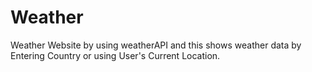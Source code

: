 # Weather 

Weather Website by using weatherAPI and this shows weather data by Entering Country or using User's Current Location. 


